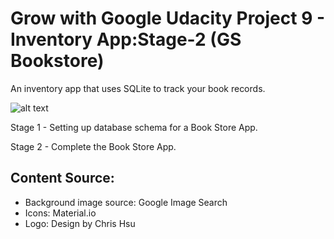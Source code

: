 # Grow with Google Udacity Project 9 - Inventory App:Stage-2 (GS Bookstore)

An inventory app that uses SQLite to track your book records.

![alt text](https://pbs.twimg.com/media/Dm_fz5lUcAICYgG.jpg:large)

Stage 1 - Setting up database schema for a Book Store App.

Stage 2 - Complete the Book Store App.

## Content Source:
- Background image source: Google Image Search
- Icons: Material.io
- Logo: Design by Chris Hsu

